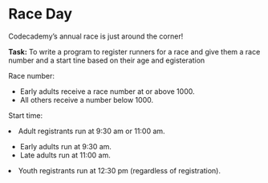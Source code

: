 <h1> Race Day</h1>
Codecademy’s annual race is just around the corner!
<p><strong>Task:</strong> To write a program to register runners for a race and give them a race number and a start tine based on their age and egisteration

Race number:
<ul>
  <li>Early adults receive a race number at or above 1000.</li>
  <li>All others receive a number below 1000.</li>
</ul>

Start time:
<li>Adult registrants run at 9:30 am or 11:00 am.</li>
  <ul>
  <li>Early adults run at 9:30 am.</li>
   <li>Late adults run at 11:00 am.</li>
  </ul>
<li>Youth registrants run at 12:30 pm (regardless of registration).</li>


